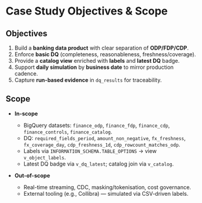 # Case Study Objectives & Scope
## Objectives
1. Build a **banking data product** with clear separation of **ODP/FDP/CDP**.
2. Enforce **basic DQ** (completeness, reasonableness, freshness/coverage).
3. Provide a **catalog view** enriched with **labels** and **latest DQ** badge.
4. Support **daily simulation** by **business date** to mirror production cadence.
5. Capture **run-based evidence** in `dq_results` for traceability.

## Scope
- **In-scope**
  - BigQuery datasets: `finance_odp`, `finance_fdp`, `finance_cdp`, `finance_controls`, `finance_catalog`.
  - DQ: `required_fields_period`, `amount_non_negative`, `fx_freshness`, `fx_coverage_day`, `cdp_freshness_1d`, `cdp_rowcount_matches_odp`.
  - Labels via `INFORMATION_SCHEMA.TABLE_OPTIONS` → view `v_object_labels`.
  - Latest DQ badge via `v_dq_latest`; catalog join via `v_catalog`.

- **Out-of-scope**
  - Real-time streaming, CDC, masking/tokenisation, cost governance.
  - External tooling (e.g., Collibra) — simulated via CSV-driven labels.
